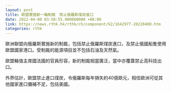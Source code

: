 ```yaml
---
layout: post
title: 歐盟實施新一輪制裁　禁止俄羅斯煤炭進口
date: 2022-04-08 03:58:55.000000000 +08:00
link: https://news.rthk.hk/rthk/ch/component/k2/1642977-20220408.htm
categories: rthk
---
```


歐洲聯盟向俄羅斯實施新的制裁，包括禁止俄羅斯煤炭進口，及禁止俄國船隻使用歐盟國家港口。受制裁的能源項目並不包括石油及天然氣。

歐盟輪值主席國法國的官員形容，新的制裁相當廣泛，當中亦覆蓋禁止高科技出口。

外界估計，歐盟禁止進口煤炭，令俄羅斯每年損失約40億歐元，相信歐洲可從其他國家進口彌補不足，包括美國。
